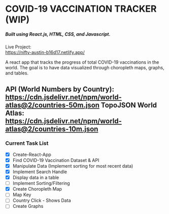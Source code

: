 # COVID-19 VACCINATION TRACKER (WIP)
##### Built using React.js, HTML, CSS, and Javascript.

Live Project:    
https://nifty-austin-b16d17.netlify.app/

A react app that tracks the progress of total COVID-19 vaccinations in the world.
The goal is to have data visualized through choropleth maps, graphs, and tables.

API (World Numbers by Country):  
https://cdn.jsdelivr.net/npm/world-atlas@2/countries-50m.json
TopoJSON World Atlas:   
https://cdn.jsdelivr.net/npm/world-atlas@2/countries-10m.json
---
### Current Task List
- [x] Create-React-App
- [x] Find COVID-19 Vaccination Dataset & API
- [x] Manipulate Data (Implement sorting for most recent data)
- [x] Implement Search Handle
- [x] Display data in a table
- [ ] Implement Sorting/Filtering
- [x] Create Choropleth Map
- [ ] Map Key
- [ ] Country Click - Shows Data
- [ ] Create Graphs

